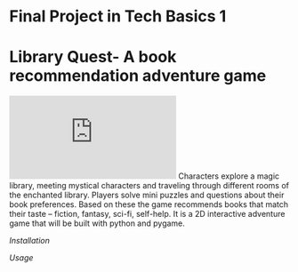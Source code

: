 # Final Project in Tech Basics 1
# Library Quest- A book recommendation adventure game

![image](https://www.freepik.com/premium-ai-image/ping-pong-rackets-ball-pastel_176310867.htm)
Characters explore a magic library, meeting mystical characters and traveling through different rooms of the enchanted library. 
Players solve mini puzzles and questions about their book preferences. 
Based on these the game recommends books that match their taste – fiction, fantasy, sci-fi, self-help. 
It is a 2D interactive adventure game that will be built with python and pygame. 

_Installation_

_Usage_


